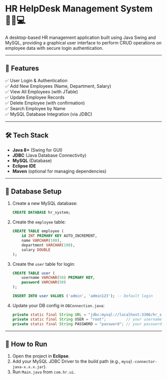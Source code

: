 # HR HelpDesk Management System 🧑‍💼💻

A desktop-based HR management application built using Java Swing and MySQL, providing a graphical user interface to perform CRUD operations on employee data with secure login authentication.

---

## 📌 Features

✅ User Login & Authentication  
✅ Add New Employees (Name, Department, Salary)  
✅ View All Employees (with JTable)  
✅ Update Employee Records  
✅ Delete Employee (with confirmation)  
✅ Search Employee by Name  
✅ MySQL Database Integration (via JDBC)

---

## 🛠️ Tech Stack

- **Java 8+** (Swing for GUI)
- **JDBC** (Java Database Connectivity)
- **MySQL** (Database)
- **Eclipse IDE**
- **Maven** (optional for managing dependencies)

---

## 💾 Database Setup

1. Create a new MySQL database:
    ```sql
    CREATE DATABASE hr_system;
    ```

2. Create the `employee` table:
    ```sql
    CREATE TABLE employee (
        id INT PRIMARY KEY AUTO_INCREMENT,
        name VARCHAR(100),
        department VARCHAR(100),
        salary DOUBLE
    );
    ```

3. Create the `user` table for login:
    ```sql
    CREATE TABLE user (
        username VARCHAR(50) PRIMARY KEY,
        password VARCHAR(50)
    );
    
    INSERT INTO user VALUES ('admin', 'admin123'); -- Default login
    ```

4. Update your DB config in `DBConnection.java`:
    ```java
    private static final String URL = "jdbc:mysql://localhost:3306/hr_system";
    private static final String USER = "root";         // your username
    private static final String PASSWORD = "password"; // your password
    ```

---

## 🚀 How to Run

1. Open the project in **Eclipse**.
2. Add your MySQL JDBC Driver to the build path (e.g., `mysql-connector-java-x.x.x.jar`).
3. Run `Main.java` from `com.hr.ui`.




